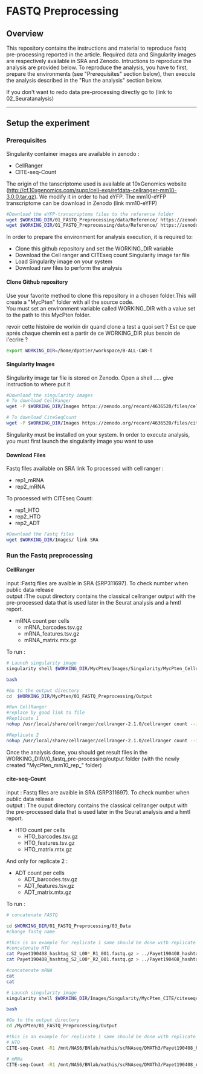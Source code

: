 # FASTQ Preprocessing
## Overview
This repository contains the instructions and material to reproduce fastq pre-processing reported in the article. Required data and Singularity images are respectively available in SRA and Zenodo. Intructions to reproduce the analysis are provided below.
To reproduce the analysis, you have to first, prepare the environments (see "Prerequisites" section below), then execute the analysis described in the "Run the analysis" section below.

If you don't want to redo data pre-processing directly go to (link to 02_Seuratanalysis)

---

## Setup the experiment
### Prerequisites
Singularity container images are available in zenodo :
- CellRanger
- CITE-seq-Count

The origin of the tanscriptome used is available at 10xGenomics website (http://cf.10xgenomics.com/supp/cell-exp/refdata-cellranger-mm10-3.0.0.tar.gz). We modify it in order to had eYFP. The mm10-eYFP transcriptome can be download in Zenodo (link mm10-eYFP)

```bash
#Download the eYFP-transcriptome files to the reference folder
wget $WORKING_DIR/01_FASTQ_Preprocessing/data/Reference/ https://zenodo.org/record/4636520/files/genome.fa?download=1
wget $WORKING_DIR/01_FASTQ_Preprocessing/data/Reference/ https://zenodo.org/record/4636520/files/genes.gtf?download=1
```

In order to prepare the environment for analysis execution, it is required to:
- Clone this github repository and set the WORKING_DIR variable
- Download the Cell ranger and CITEseq count Singularity image tar file
- Load Singularity image on your system
- Download raw files to perform the analysis

#### Clone Github repository
Use your favorite method to clone this repository in a chosen folder.This will create a "MycPten" folder with all the source code. <br/>
You must set an environment variable called WORKING_DIR with a value set to the path to this MycPten folder.

revoir cette histoire de workin dir quand clone a test a quoi sert ? Est ce que aprés chaque chemin est a partir de ce WORKING_DIR plus besoin de l'ecrire ?

```bash
export WORKING_DIR=/home/dpotier/workspace/B-ALL-CAR-T
```
#### Singularity Images
Singularity image tar file is stored on Zenodo. Open a shell ..... give instruction to where put it

```bash
#Download the singularity images
# To download CellRanger
wget -P $WORKING_DIR/Images https://zenodo.org/record/4636520/files/cellranger2.1.0.img?download=1

# To download CiteSeqCount
wget -P $WORKING_DIR/Images https://zenodo.org/record/4636520/files/citeseqcount141_image.tar?download=1

```

Singularity must be installed on your system. In order to execute analysis, you must first launch the singularity image you want to use

#### Download Files
Fastq files available on SRA link
To processed with cell ranger :
- rep1_mRNA
- rep2_mRNA

To processed with CITEseq Count:
- rep1_HTO
- rep2_HTO
- rep2_ADT

```bash
#Download the Fastq files
wget $WORKING_DIR/Images/ link SRA
```

### Run the Fastq preprocessing
#### CellRanger
input :Fastq files are avaible in SRA (SRP311697). To check number when public data release <br/>
output :The ouput directory contains the classical cellranger output with the pre-processed data that is used later in the Seurat analysis and a hmtl report.
- mRNA count per cells
  - mRNA_barcodes.tsv.gz
  - mRNA_features.tsv.gz
  - mRNA_matrix.mtx.gz

To run :

```bash
# Launch singularity image
singularity shell $WORKING_DIR/MycPten/Images/Singularity/MycPten_Cellranger/cellranger2.1.0.img

bash

#Go to the output directory
cd  $WORKING_DIR/MycPten/01_FASTQ_Preprocessing/Output

#Run CellRanger
#replace by good link to file
#Replicate 1
nohup /usr/local/share/cellranger/cellranger-2.1.0/cellranger count --id=MycPten_mm10_rep1 --expect-cells=6000 --transcriptome=$WORKING_DIR/01_FASTQ_Preprocessing/Reference/cellranger_mm10-eYFP --fastq=$WORKING_DIR/03_Data --sample=rep1_cDNA &

#Replicate 2
nohup /usr/local/share/cellranger/cellranger-2.1.0/cellranger count --id=MycPten_mm10_rep2 --expect-cells=6000 --transcriptome=$WORKING_DIR/01_FASTQ_Preprocessing/Reference/cellranger_mm10-eYFP --fastq=$WORKING_DIR/03_Data --sample=rep1_cDNA &
```
Once the analysis done, you should get result files in the WORKING_DIR//0_fastq_pre-processing/output folder (with the newly created "MycPten_mm10_rep_" folder)

#### cite-seq-Count
input : Fastq files are avaible in SRA (SRP311697). To check number when public data release <br/>
output : The ouput directory contains the classical cellranger output with the pre-processed data that is used later in the Seurat analysis and a hmtl report.
- HTO count per cells
  - HTO_barcodes.tsv.gz
  - HTO_features.tsv.gz
  - HTO_matrix.mtx.gz

And only for replicate 2 :
- ADT count per cells
  - ADT_barcodes.tsv.gz
  - ADT_features.tsv.gz
  - ADT_matrix.mtx.gz

To run :
```bash
# concatenate FASTQ

cd $WORKING_DIR/01_FASTQ_Preprocessing/03_Data
#change fastq name

#this is an example for replicate 1 same should be done with replicate 2
#concatenate HTO
cat Payet190408_hashtag_S2_L00*_R1_001.fastq.gz > ../Payet190408_hashtag_S2_R1_001.fastq.gz
cat Payet190408_hashtag_S2_L00*_R2_001.fastq.gz > ../Payet190408_hashtag_S2_R2_001.fastq.gz

#concatenate mRNA
cat
cat

# Launch singularity image
singularity shell $WORKING_DIR/Images/Singularity/MycPten_CITE/citeseqcount141_image.tar

bash

#Go to the output directory
cd /MycPten/01_FASTQ_Preprocessing/Output

#this is an example for replicate 1 same should be done with replicate 2
# HTO
CITE-seq-Count -R1 /mnt/NAS6/BNlab/mathis/scRNAseq/DMATh3/Payet190408_hashtag_S2_R1_001.fastq.gz -R2 /mnt/NAS6/BNlab/mathis/scRNAseq/DMATh3/Payet190408_hashtag_S2_R2_001.fastq.gz -t /mnt/NAS6/BNlab/mathis/scRNAseq/DMATh3/taglist_190408.csv -cbf 1 -cbl 16 -umif 17 -umil 26 --max-errors 2 -cell 40000 -o /mnt/NAS6/BNlab/mathis/scRNAseq/DMATh3/CITE-seq-count141_190408_Result_hashtag_hd2

# mRNa
CITE-seq-Count -R1 /mnt/NAS6/BNlab/mathis/scRNAseq/DMATh3/Payet190408_ADT_S4_R1_001.fastq.gz -R2 /mnt/NAS6/BNlab/mathis/scRNAseq/DMATh3/Payet190408_ADT_S4_R2_001.fastq.gz -t /mnt/NAS6/BNlab/mathis/scRNAseq/DMATh3/ADTtaglist_190408.csv -cbf 1 -cbl 16 -umif 17 -umil 26 --max-errors 2 -cell 40000 -o /mnt/NAS6/BNlab/mathis/scRNAseq/DMATh3/CITE-seq-count141_190408_Result_ADT_hd2
```
